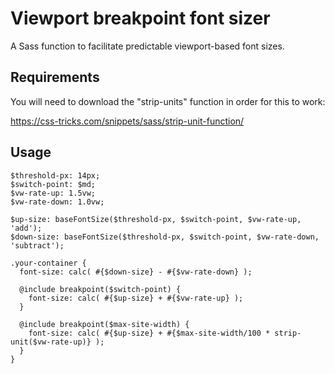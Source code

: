 # Viewport breakpoint font sizer
A Sass function to facilitate predictable viewport-based font sizes.

## Requirements
You will need to download the "strip-units" function in order for this to work:

https://css-tricks.com/snippets/sass/strip-unit-function/

## Usage

```
$threshold-px: 14px;
$switch-point: $md;
$vw-rate-up: 1.5vw;
$vw-rate-down: 1.0vw;

$up-size: baseFontSize($threshold-px, $switch-point, $vw-rate-up, 'add');
$down-size: baseFontSize($threshold-px, $switch-point, $vw-rate-down, 'subtract');

.your-container {
  font-size: calc( #{$down-size} - #{$vw-rate-down} );

  @include breakpoint($switch-point) {
    font-size: calc( #{$up-size} + #{$vw-rate-up} );
  }

  @include breakpoint($max-site-width) {
    font-size: calc( #{$up-size} + #{$max-site-width/100 * strip-unit($vw-rate-up)} );
  }
}
```
